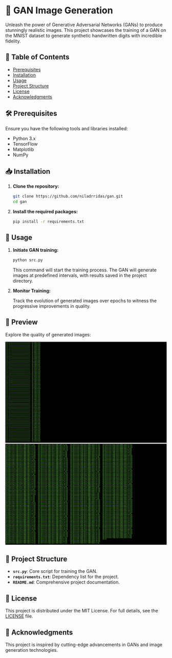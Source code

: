 # 🎨 GAN Image Generation

Unleash the power of Generative Adversarial Networks (GANs) to produce stunningly realistic images. This project showcases the training of a GAN on the MNIST dataset to generate synthetic handwritten digits with incredible fidelity.

## 🚀 Table of Contents
- [Prerequisites](#prerequisites)
- [Installation](#installation)
- [Usage](#usage)
- [Project Structure](#project-structure)
- [License](#license)
- [Acknowledgments](#acknowledgments)

## 🛠️ Prerequisites

Ensure you have the following tools and libraries installed:

- Python 3.x
- TensorFlow
- Matplotlib
- NumPy

## 📥 Installation

1. **Clone the repository:**

   ```bash
   git clone https://github.com/niladrridas/gan.git
   cd gan
   ```

2. **Install the required packages:**

   ```bash
   pip install -r requirements.txt
   ```

## 🚀 Usage

1. **Initiate GAN training:**

   ```bash
   python src.py
   ```

   This command will start the training process. The GAN will generate images at predefined intervals, with results saved in the project directory.

2. **Monitor Training:**

   Track the evolution of generated images over epochs to witness the progressive improvements in quality.

## 📸 Preview

Explore the quality of generated images:

![Image Preview](/img/1.png)
![Image Preview](/img/2.png)

## 📂 Project Structure

- **`src.py`**: Core script for training the GAN.
- **`requirements.txt`**: Dependency list for the project.
- **`README.md`**: Comprehensive project documentation.

## 📝 License

This project is distributed under the MIT License. For full details, see the [LICENSE](https://github.com/niladrridas/gan/blob/main/LICENSE) file.

## 🙏 Acknowledgments

This project is inspired by cutting-edge advancements in GANs and image generation technologies.

